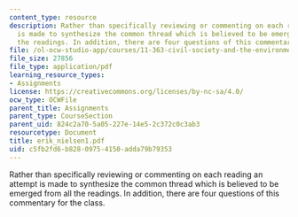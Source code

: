 ```yaml
---
content_type: resource
description: Rather than specifically reviewing or commenting on each reading an attempt
  is made to synthesize the common thread which is believed to be emerged from all
  the readings. In addition, there are four questions of this commentary for the class.
file: /ol-ocw-studio-app/courses/11-363-civil-society-and-the-environment-spring-2005/c5fb2fd6b82809754150adda79b79353_erik_nielsen1.pdf
file_size: 27856
file_type: application/pdf
learning_resource_types:
- Assignments
license: https://creativecommons.org/licenses/by-nc-sa/4.0/
ocw_type: OCWFile
parent_title: Assignments
parent_type: CourseSection
parent_uid: 824c2a70-5a05-227e-14e5-2c372c0c3ab3
resourcetype: Document
title: erik_nielsen1.pdf
uid: c5fb2fd6-b828-0975-4150-adda79b79353
---
```

Rather than specifically reviewing or commenting on each reading an attempt is made to synthesize the common thread which is believed to be emerged from all the readings. In addition, there are four questions of this commentary for the class.